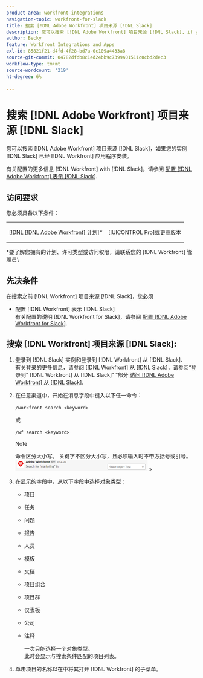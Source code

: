 ```yaml
---
product-area: workfront-integrations
navigation-topic: workfront-for-slack
title: 搜索 [!DNL Adobe Workfront] 项目来源 [!DNL Slack]
description: 您可以搜索 [!DNL Adobe Workfront] 项目来源 [!DNL Slack], if your instance of Slack has had the [!DNL Workfront] 应用程序安装。
author: Becky
feature: Workfront Integrations and Apps
exl-id: 85821f21-d4fd-4f28-bd7a-0c109a4433a8
source-git-commit: 04782dfdb8c1ed24bb9c7399a01511c0cbd2dec3
workflow-type: tm+mt
source-wordcount: '219'
ht-degree: 6%

---
```


# 搜索 [!DNL Adobe Workfront] 项目来源 [!DNL Slack]

您可以搜索 [!DNL Adobe Workfront] 项目来源 [!DNL Slack]，如果您的实例 [!DNL Slack] 已经 [!DNL Workfront] 应用程序安装。

有关配置的更多信息 [!DNL Workfront] with [!DNL Slack]，请参阅 [配置 [!DNL Adobe Workfront] 表示 [!DNL Slack]](../../workfront-integrations-and-apps/using-workfront-with-slack/configure-workfront-for-slack.md).

## 访问要求

您必须具备以下条件：

<table style="table-layout:auto"> 
 <col> 
 </col> 
 <col> 
 </col> 
 <tbody> 
  <tr> 
   <td role="rowheader"><a href="https://www.workfront.com/plans" target="_blank">[!DNL [!DNL Adobe Workfront] 计划]</a>*</td> 
   <td> <p>[!UICONTROL Pro]或更高版本</p> </td> 
  </tr> 
 </tbody> 
</table>

&#42;要了解您拥有的计划、许可类型或访问权限，请联系您的 [!DNL Workfront] 管理员\

## 先决条件

在搜索之前 [!DNL Workfront] 项目来源 [!DNL Slack]，您必须

* 配置 [!DNL Workfront] 表示 [!DNL Slack]\
   有关配置的说明 [!DNL Workfront for Slack]，请参阅 [配置 [!DNL Adobe Workfront for Slack]](../../workfront-integrations-and-apps/using-workfront-with-slack/configure-workfront-for-slack.md).

## 搜索 [!DNL Workfront] 项目来源 [!DNL Slack]:

1. 登录到 [!DNL Slack] 实例和登录到 [!DNL Workfront] 从 [!DNL Slack].\
   有关登录的更多信息，请参阅 [!DNL Workfront] 从 [!DNL Slack]，请参阅“登录到” [!DNL Workfront] 从 [!DNL Slack]“ ”部分 [访问 [!DNL Adobe Workfront] 从 [!DNL Slack]](../../workfront-integrations-and-apps/using-workfront-with-slack/access-workfront-from-slack.md).

1. 在任意渠道中，开始在消息字段中键入以下任一命令：

   `/workfront search <keyword>`

   或

   `/wf search <keyword>`

   >[!NOTE]
   >
   >命令区分大小写。 关键字不区分大小写，且必须输入时不带方括号或引号。\
   >![slack_search_result_select_object_box.png](assets/slack-search-result-select-object-box-350x30.png)   >

1. 在显示的字段中，从以下字段中选择对象类型：

   * 项目
   * 任务
   * 问题
   * 报告
   * 人员
   * 模板
   * 文档
   * 项目组合
   * 项目群
   * 仪表板
   * 公司
   * 注释

      一次只能选择一个对象类型。\
      此时会显示与搜索条件匹配的项目列表。

1. 单击项目的名称以在中将其打开 [!DNL Workfront] 的子菜单。
